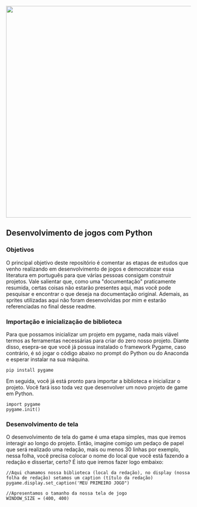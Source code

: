 <p align="center">
  <img width="1024" height="576" src="https://brasilcode.com.br/wp-content/uploads/2020/03/curso-de-games-1-1024x576.jpg">
</p>

## Desenvolvimento de jogos com Python

### Objetivos
O principal objetivo deste repositório é comentar as etapas de estudos que venho realizando em desenvolvimento de jogos e democratozar essa literatura em português para que várias pessoas consigam construir projetos. Vale salientar que, como uma "documentação" praticamente resumida, certas coisas não estarão presentes aqui, mas você pode pesquisar e encontrar o que deseja na documentação original. Ademais, as sprites utilizadas aqui não foram desenvolvidas por mim e estarão referenciadas no final desse readme.

### Importação e inicialização de biblioteca
Para que possamos inicializar um projeto em pygame, nada mais viável termos as ferramentas necessárias para criar do zero nosso projeto. Diante disso, esepra-se que você já possua instalado o framework Pygame, caso contrário, é só jogar o código abaixo no prompt do Python ou do Anaconda e esperar instalar na sua máquina.

```
pip install pygame
```
Em seguida, você já está pronto para importar a biblioteca e inicializar o projeto. Você fará isso toda vez que desenvolver um novo projeto de game em Python.
```
import pygame
pygame.init()
```
### Desenvolvimento de tela
O desenvolvimento de tela do game é uma etapa simples, mas que iremos interagir ao longo do projeto. Então, imagine comigo um pedaço de papel que será realizado uma redação, mais ou menos 30 linhas por exemplo, nessa folha, você precisa colocar o nome do local que você está fazendo a redação e dissertar, certo? É isto que iremos fazer logo embaixo:
```
//Aqui chamamos nossa biblioteca (local da redação), no display (nossa folha de redação) setamos um caption (título da redação)
pygame.display.set_caption('MEU PRIMEIRO JOGO")

//Apresentamos o tamanho da nossa tela de jogo
WINDOW_SIZE = (400, 400) 
```
